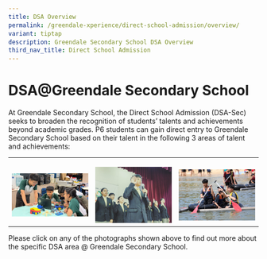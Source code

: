```yaml
---
title: DSA Overview
permalink: /greendale-xperience/direct-school-admission/overview/
variant: tiptap
description: Greendale Secondary School DSA Overview
third_nav_title: Direct School Admission
---
```

<h1><strong>DSA@Greendale Secondary School</strong></h1>
<p>At Greendale Secondary School, the Direct School Admission (DSA-Sec) seeks
to broaden the recognition of students’ talents and achievements beyond
academic grades. P6 students can gain direct entry to Greendale Secondary
School based on their talent in the following 3 areas of talent and achievements:</p>
<p></p>
<table style="minWidth: 75px">
<colgroup>
<col>
<col>
<col>
</colgroup>
<tbody>
<tr>
<th rowspan="1" colspan="1">
<p></p><a class="isomer-image-wrapper" href="/greendale-xperience/direct-school-admission/dsa-applied-learning-programme/"><img style="width: 100%" height="auto" width="100%" alt="DSA DTE" src="/images/Pict_7_Arduino_and_3D_printing.jpg"></a>
</th>
<th rowspan="1" colspan="1">
<p></p><a class="isomer-image-wrapper" href="/greendale-xperience/direct-school-admission/dsa-student-leadership/"><img style="width: 100%" height="auto" width="100%" alt="DSA Leadership" src="/images/Leadership_Photo.jpg"></a>
</th>
<th rowspan="1" colspan="1">
<p></p><a class="isomer-image-wrapper" href="/greendale-xperience/direct-school-admission/dsa-outdoor-adventure-education/"><img style="width: 100%" height="auto" width="100%" alt="DSA Outdoor" src="/images/LLP_OAE_Photo.jpg"></a>
</th>
</tr>
</tbody>
</table>
<p>Please click on any of the photographs shown above to find out more about
the specific DSA area @ Greendale Secondary School.</p>